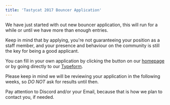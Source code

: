 ```yaml
---
title: 'Tastycat 2017 Bouncer Application'
---
```

We have just started with out new bouncer application, this will run for a while or until we have more than enough entries.

Keep in mind that by applying, you're not guaranteeing your position as a staff member, and your presence and behaviour on the community is still the key for being a good applicant.

You can fill in your own application by clicking the button on our [homepage](https://tastycat.org/) or by going directly to our [Typeform](https://tastycat.typeform.com/to/n7Llfz).

Please keep in mind we will be reviewing your application in the following weeks, so *DO NOT* ask for results until then.

Pay attention to Discord and/or your Email, because that is how we plan to contact you, if needed.
